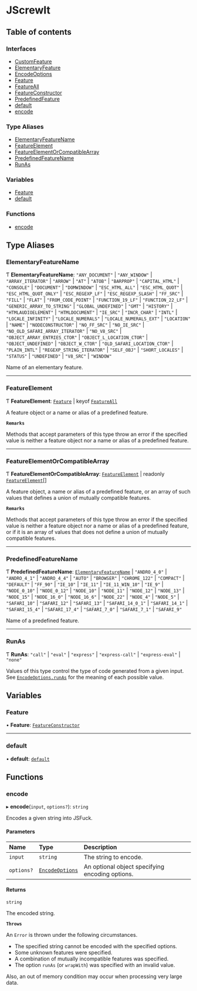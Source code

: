 # JScrewIt

## Table of contents

### Interfaces

- [CustomFeature](interfaces/CustomFeature.md)
- [ElementaryFeature](interfaces/ElementaryFeature.md)
- [EncodeOptions](interfaces/EncodeOptions.md)
- [Feature](interfaces/Feature.md)
- [FeatureAll](interfaces/FeatureAll.md)
- [FeatureConstructor](interfaces/FeatureConstructor.md)
- [PredefinedFeature](interfaces/PredefinedFeature.md)
- [default](interfaces/default.md)
- [encode](interfaces/encode.md)

### Type Aliases

- [ElementaryFeatureName](README.md#elementaryfeaturename)
- [FeatureElement](README.md#featureelement)
- [FeatureElementOrCompatibleArray](README.md#featureelementorcompatiblearray)
- [PredefinedFeatureName](README.md#predefinedfeaturename)
- [RunAs](README.md#runas)

### Variables

- [Feature](README.md#feature)
- [default](README.md#default)

### Functions

- [encode](README.md#encode)

## Type Aliases

### ElementaryFeatureName

Ƭ **ElementaryFeatureName**: ``"ANY_DOCUMENT"`` \| ``"ANY_WINDOW"`` \| ``"ARRAY_ITERATOR"`` \| ``"ARROW"`` \| ``"AT"`` \| ``"ATOB"`` \| ``"BARPROP"`` \| ``"CAPITAL_HTML"`` \| ``"CONSOLE"`` \| ``"DOCUMENT"`` \| ``"DOMWINDOW"`` \| ``"ESC_HTML_ALL"`` \| ``"ESC_HTML_QUOT"`` \| ``"ESC_HTML_QUOT_ONLY"`` \| ``"ESC_REGEXP_LF"`` \| ``"ESC_REGEXP_SLASH"`` \| ``"FF_SRC"`` \| ``"FILL"`` \| ``"FLAT"`` \| ``"FROM_CODE_POINT"`` \| ``"FUNCTION_19_LF"`` \| ``"FUNCTION_22_LF"`` \| ``"GENERIC_ARRAY_TO_STRING"`` \| ``"GLOBAL_UNDEFINED"`` \| ``"GMT"`` \| ``"HISTORY"`` \| ``"HTMLAUDIOELEMENT"`` \| ``"HTMLDOCUMENT"`` \| ``"IE_SRC"`` \| ``"INCR_CHAR"`` \| ``"INTL"`` \| ``"LOCALE_INFINITY"`` \| ``"LOCALE_NUMERALS"`` \| ``"LOCALE_NUMERALS_EXT"`` \| ``"LOCATION"`` \| ``"NAME"`` \| ``"NODECONSTRUCTOR"`` \| ``"NO_FF_SRC"`` \| ``"NO_IE_SRC"`` \| ``"NO_OLD_SAFARI_ARRAY_ITERATOR"`` \| ``"NO_V8_SRC"`` \| ``"OBJECT_ARRAY_ENTRIES_CTOR"`` \| ``"OBJECT_L_LOCATION_CTOR"`` \| ``"OBJECT_UNDEFINED"`` \| ``"OBJECT_W_CTOR"`` \| ``"OLD_SAFARI_LOCATION_CTOR"`` \| ``"PLAIN_INTL"`` \| ``"REGEXP_STRING_ITERATOR"`` \| ``"SELF_OBJ"`` \| ``"SHORT_LOCALES"`` \| ``"STATUS"`` \| ``"UNDEFINED"`` \| ``"V8_SRC"`` \| ``"WINDOW"``

Name of an elementary feature.

___

### FeatureElement

Ƭ **FeatureElement**: [`Feature`](interfaces/Feature.md) \| keyof [`FeatureAll`](interfaces/FeatureAll.md)

A feature object or a name or alias of a predefined feature.

**`Remarks`**

Methods that accept parameters of this type throw an error if the specified value is neither a
feature object nor a name or alias of a predefined feature.

___

### FeatureElementOrCompatibleArray

Ƭ **FeatureElementOrCompatibleArray**: [`FeatureElement`](README.md#featureelement) \| readonly [`FeatureElement`](README.md#featureelement)[]

A feature object, a name or alias of a predefined feature, or an array of such values that
defines a union of mutually compatible features.

**`Remarks`**

Methods that accept parameters of this type throw an error if the specified value is neither a
feature object nor a name or alias of a predefined feature, or if it is an array of values that
does not define a union of mutually compatible features.

___

### PredefinedFeatureName

Ƭ **PredefinedFeatureName**: [`ElementaryFeatureName`](README.md#elementaryfeaturename) \| ``"ANDRO_4_0"`` \| ``"ANDRO_4_1"`` \| ``"ANDRO_4_4"`` \| ``"AUTO"`` \| ``"BROWSER"`` \| ``"CHROME_122"`` \| ``"COMPACT"`` \| ``"DEFAULT"`` \| ``"FF_90"`` \| ``"IE_10"`` \| ``"IE_11"`` \| ``"IE_11_WIN_10"`` \| ``"IE_9"`` \| ``"NODE_0_10"`` \| ``"NODE_0_12"`` \| ``"NODE_10"`` \| ``"NODE_11"`` \| ``"NODE_12"`` \| ``"NODE_13"`` \| ``"NODE_15"`` \| ``"NODE_16_0"`` \| ``"NODE_16_6"`` \| ``"NODE_22"`` \| ``"NODE_4"`` \| ``"NODE_5"`` \| ``"SAFARI_10"`` \| ``"SAFARI_12"`` \| ``"SAFARI_13"`` \| ``"SAFARI_14_0_1"`` \| ``"SAFARI_14_1"`` \| ``"SAFARI_15_4"`` \| ``"SAFARI_17_4"`` \| ``"SAFARI_7_0"`` \| ``"SAFARI_7_1"`` \| ``"SAFARI_9"``

Name of a predefined feature.

___

### RunAs

Ƭ **RunAs**: ``"call"`` \| ``"eval"`` \| ``"express"`` \| ``"express-call"`` \| ``"express-eval"`` \| ``"none"``

Values of this type control the type of code generated from a given input.
See [`EncodeOptions.runAs`](interfaces/EncodeOptions.md#runas) for the meaning of each possible value.

## Variables

### Feature

• **Feature**: [`FeatureConstructor`](interfaces/FeatureConstructor.md)

___

### default

• **default**: [`default`](interfaces/default.md)

## Functions

### encode

▸ **encode**(`input`, `options?`): `string`

Encodes a given string into JSFuck.

#### Parameters

| Name | Type | Description |
| :------ | :------ | :------ |
| `input` | `string` | The string to encode. |
| `options?` | [`EncodeOptions`](interfaces/EncodeOptions.md) | An optional object specifying encoding options. |

#### Returns

`string`

The encoded string.

**`Throws`**

An `Error` is thrown under the following circumstances.
 - The specified string cannot be encoded with the specified options.
 - Some unknown features were specified.
 - A combination of mutually incompatible features was specified.
 - The option `runAs` (or `wrapWith`) was specified with an invalid value.

Also, an out of memory condition may occur when processing very large data.
